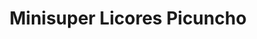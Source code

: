 ---
title: "Minisuper Licores Picuncho"
url: /santa-barbara/minisuper-licores-picuncho/
shop: alcohol
---